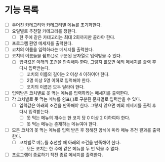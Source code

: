 # 기능 목록

- [ ] 주어진 카테고리와 카테고리별 메뉴를 초기화한다.
- [ ] 요일별로 추천할 카테고리를 정한다.
  - [ ] 한 주에 같은 카테고리는 최대 2회까지만 골라야 한다.
- [ ] 프로그램 환영 메세지를 출력한다.
- [ ] 코치의 이름을 입력하라는 메세지를 출력한다.
- [ ] 코치의 이름들을 쉼표(,)로 구분된 문자열로 입력받을 수 있다.
  - [ ] 입력값은 아래의 조건을 만족해야 한다. 그렇지 않으면 예외 메세지를 출력 후 다시 입력받는다.
    - [ ] 코치의 이름의 길이는 2 이상 4 이하여야 한다.
    - [ ] 2명 이상 5명 이하로 입력해야 한다.
    - [ ] 코치의 이름은 모두 달라야 한다. 
- [ ] 입력받은 코치별로 못 먹는 메뉴를 입력하라는 메세지를 출력한다.
- [ ] 각 코치별로 못 먹는 메뉴를 쉼표(,)로 구분된 문자열로 입력받을 수 있다.
  -[ ] 입력값은 아래의 조건을 만족해야 한다. 그렇지 않으면 예외 메세지를 출력 후 다시 입력받는다.
    - [ ] 못 먹는 메뉴의 개수는 한 코치 당 0 이상 2 이하여야 한다.
    - [ ] 못 먹는 메뉴는 존재하는 메뉴여야 한다.
- [ ] 모든 코치의 못 먹는 메뉴를 입력 받은 후 정해진 양식에 따라 메뉴 추천 결과를 출력한다.
  - [ ] 코치별로 메뉴를 추천할 때 아래의 조건을 만족해야 한다.
    - [ ] 모든 코치는 한 주에 같은 메뉴를 두 번 먹을 수 없다.
- [ ] 프로그램이 종료하기 직전 종료 메세지를 출력한다.